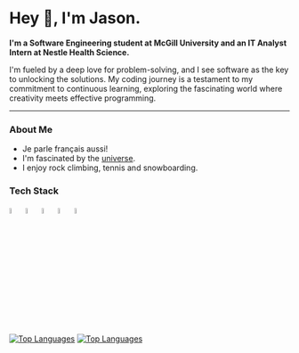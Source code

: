 <h1>Hey 👋, I'm Jason.</h1>

<b>I'm a Software Engineering student at McGill University and an IT Analyst Intern at Nestle Health Science.</b>
<br>
<p>
I'm fueled by a deep love for problem-solving, and I see software as the key to unlocking the solutions. My coding journey is a testament to my commitment to continuous learning, exploring the fascinating world where creativity meets effective programming.
</p>
<hr>
<h3>About Me</h3>
<ul>
  <li>Je parle français aussi!</li>
  <li>I'm fascinated by the <a href = "https://www.youtube.com/watch?v=FJB7gbjiJKw">universe</a>.</li>
  <li>I enjoy rock climbing, tennis and snowboarding.</li>
</ul>


<h3>Tech Stack</h3>
<div>
  <img src="https://cdn.jsdelivr.net/gh/devicons/devicon@latest/icons/python/python-original.svg" title="Python" alt="Python" width=5%/>
  <img src="https://cdn.jsdelivr.net/gh/devicons/devicon@latest/icons/java/java-original.svg" title="Java" alt="Java" width=5%/>
  <img src="https://cdn.jsdelivr.net/gh/devicons/devicon@latest/icons/html5/html5-original.svg" title="HTML" alt="HTML" width=5%/>
  <img src="https://cdn.jsdelivr.net/gh/devicons/devicon@latest/icons/css3/css3-original.svg" title="CSS" alt="CSS" width=5%/>
  <img src="https://cdn.jsdelivr.net/gh/devicons/devicon@latest/icons/react/react-original.svg" title="React" alt="React" width=5%/>
  <!--<img src="https://cdn.jsdelivr.net/gh/devicons/devicon@latest/icons/cplusplus/cplusplus-original.svg" title="C++" alt="C++" width=5%/>-->
</div>
<br>

[![Top Languages](https://github-readme-stats.vercel.app/api/top-langs/?username=jrustom&theme=vision-friendly-dark)](https://github.com/jrustom/github-readme-stats#gh-dark-mode-only)
[![Top Languages](https://github-readme-stats.vercel.app/api/top-langs/?username=jrustom&theme=swift)](https://github.com/jrustom/github-readme-stats#gh-light-mode-only)




<!--
[![Jason's GitHub stats](https://github-readme-stats.vercel.app/api?username=jrustom&hide=stars,prs,issues&show_icons=true&theme=vision-friendly-dark)](https://github.com/jrustom/github-readme-stats#gh-dark-mode-only)
[![Jason's GitHub stats](https://github-readme-stats.vercel.app/api?username=jrustom&hide=stars,prs,issues&show_icons=true&theme=swift)](https://github.com/jrustom/github-readme-stats#gh-light-mode-only)
-->

